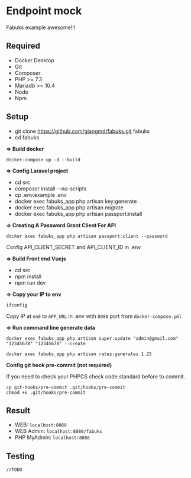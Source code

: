 # Endpoint mock
Fabuks example awesome!!!

## Required

 - Docker Desktop
 - Git
 - Composer
 - PHP >= 7.3
 - Mariadb >= 10.4
 - Node
 - Npm

## Setup

- git clone https://github.com/giangmd/fabuks.git fabuks
- cd fabuks

**=> Build docker**

`docker-compose up -d --build`

**=> Config Laravel project**

- cd src
- composer install --no-scripts
- cp .env.example .env
- docker exec fabuks_app php artisan key:generate
- docker exec fabuks_app php artisan migrate
- docker exec fabuks_app php artisan passport:install

**=> Creating A Password Grant Client For API**

`docker exec fabuks_app php artisan passport:client --password`

Config API_CLIENT_SECRET and API_CLIENT_ID in .env

**=> Build Front end Vuejs**
- cd src
- npm install
- npm run dev

**=> Copy your IP to env**

`ifconfig`

Copy IP at `en0` to `APP_URL` in .env with `8080` port from `docker-compose.yml`

**=> Run command line generate data**

`docker exec fabuks_app php artisan super:update "admin@gmail.com" "12345678" "12345678" --create`

`docker exec fabuks_app php artisan rates:generates 1.25`

**Config git hook pre-commit (not required)**

If you need to check your PHPCS check code standard before to commit.
```
cp git-hooks/pre-commit .git/hooks/pre-commit
chmod +x .git/hooks/pre-commit
```

## Result

- WEB: `localhost:8080`
- WEB Admin: `localhost:8080/fabuks`
- PHP MyAdmin: `localhost:8088`

## Testing
`//TODO`
